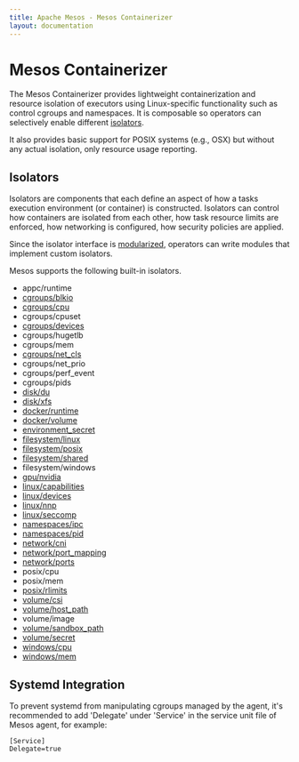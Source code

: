 ```yaml
---
title: Apache Mesos - Mesos Containerizer
layout: documentation
---
```


# Mesos Containerizer

The Mesos Containerizer provides lightweight containerization and
resource isolation of executors using Linux-specific functionality
such as control cgroups and namespaces. It is composable so operators
can selectively enable different [isolators](#isolators).

It also provides basic support for POSIX systems (e.g., OSX) but
without any actual isolation, only resource usage reporting.

## Isolators

Isolators are components that each define an aspect of how a tasks
execution environment (or container) is constructed. Isolators can
control how containers are isolated from each other, how task resource
limits are enforced, how networking is configured, how security
policies are applied.

Since the isolator interface is [modularized](modules.md), operators
can write modules that implement custom isolators.

Mesos supports the following built-in isolators.

- appc/runtime
- [cgroups/blkio](isolators/cgroups-blkio.md)
- [cgroups/cpu](isolators/cgroups-cpu.md)
- cgroups/cpuset
- [cgroups/devices](isolators/cgroups-devices.md)
- cgroups/hugetlb
- cgroups/mem
- [cgroups/net_cls](isolators/cgroups-net-cls.md)
- cgroups/net\_prio
- cgroups/perf\_event
- cgroups/pids
- [disk/du](isolators/disk-du.md)
- [disk/xfs](isolators/disk-xfs.md)
- [docker/runtime](isolators/docker-runtime.md)
- [docker/volume](isolators/docker-volume.md)
- [environment\_secret](secrets.md#environment-based-secrets)
- [filesystem/linux](isolators/filesystems.md)
- [filesystem/posix](isolators/filesystems.md)
- [filesystem/shared](isolators/filesystem-shared.md)
- filesystem/windows
- [gpu/nvidia](gpu-support.md)
- [linux/capabilities](isolators/linux-capabilities.md)
- [linux/devices](isolators/linux-devices.md)
- [linux/nnp](isolators/linux-nnp.md)
- [linux/seccomp](isolators/linux-seccomp.md)
- [namespaces/ipc](isolators/namespaces-ipc.md)
- [namespaces/pid](isolators/namespaces-pid.md)
- [network/cni](cni.md)
- [network/port_mapping](isolators/network-port-mapping.md)
- [network/ports](isolators/network-ports.md)
- posix/cpu
- posix/mem
- [posix/rlimits](isolators/posix-rlimits.md)
- [volume/csi](isolators/csi-volume.md)
- [volume/host_path](container-volume.md#host_path-volume-source)
- volume/image
- [volume/sandbox_path](container-volume.md#sandbox_path-volume-source)
- [volume/secret](secrets.md#file-based-secrets)
- [windows/cpu](isolators/windows.md#cpu-limits)
- [windows/mem](isolators/windows.md#memory-limits)

## Systemd Integration

To prevent systemd from manipulating cgroups managed by the agent,
it's recommended to add 'Delegate' under 'Service' in the service
unit file of Mesos agent, for example:

```
[Service]
Delegate=true
```
